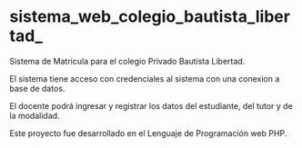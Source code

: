 # sistema_web_colegio_bautista_libertad_

Sistema de Matricula para el colegio Privado Bautista Libertad.

El sistema tiene acceso con credenciales al sistema con una conexion a base de datos.

El docente podrá ingresar y registrar los datos del estudiante, del tutor y de la modalidad.

Este proyecto fue desarrollado en el Lenguaje de Programación web PHP.
